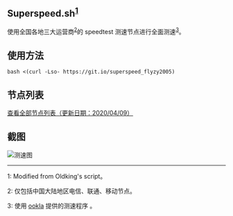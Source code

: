 ## Superspeed.sh<sup>[1](#脚注1)</sup> 
使用全国各地三大运营商<sup>[2](#脚注2)</sup>的 speedtest 测速节点进行全面测速<sup>[3](#脚注3)</sup>。

## 使用方法
```
bash <(curl -Lso- https://git.io/superspeed_flyzy2005)
```

## 节点列表
[查看全部节点列表（更新日期：2020/04/09）](https://git.io/superspeedList) 

## 截图
![测速图](SuperSpeed.png)

---

<a name="脚注1">1</a>: Modified from Oldking's script。

<a name="脚注2">2</a>: 仅包括中国大陆地区电信、联通、移动节点。

<a name="脚注3">3</a>: 使用 [ookla](https://bintray.com/ookla/download/download_file?file_path=ookla-speedtest-1.0.0-x86_64-linux.tgz) 提供的测速程序
。
